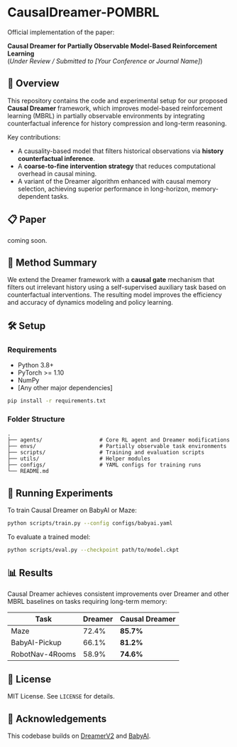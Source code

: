 
# CausalDreamer-POMBRL

Official implementation of the paper:

**Causal Dreamer for Partially Observable Model-Based Reinforcement Learning**  
(*Under Review / Submitted to [Your Conference or Journal Name]*)  

## 🚀 Overview

This repository contains the code and experimental setup for our proposed **Causal Dreamer** framework, which improves model-based reinforcement learning (MBRL) in partially observable environments by integrating counterfactual inference for history compression and long-term reasoning.

Key contributions:

- A causality-based model that filters historical observations via **history counterfactual inference**.
- A **coarse-to-fine intervention strategy** that reduces computational overhead in causal mining.
- A variant of the Dreamer algorithm enhanced with causal memory selection, achieving superior performance in long-horizon, memory-dependent tasks.

## 📋 Paper

coming soon.  


## 🧠 Method Summary

We extend the Dreamer framework with a **causal gate** mechanism that filters out irrelevant history using a self-supervised auxiliary task based on counterfactual interventions. The resulting model improves the efficiency and accuracy of dynamics modeling and policy learning.

## 🛠️ Setup

### Requirements

* Python 3.8+
* PyTorch >= 1.10
* NumPy
* \[Any other major dependencies]

```bash
pip install -r requirements.txt
```

### Folder Structure

```
.
├── agents/                  # Core RL agent and Dreamer modifications
├── envs/                    # Partially observable task environments
├── scripts/                 # Training and evaluation scripts
├── utils/                   # Helper modules
├── configs/                 # YAML configs for training runs
└── README.md
```

## 🧪 Running Experiments

To train Causal Dreamer on BabyAI or Maze:

```bash
python scripts/train.py --config configs/babyai.yaml
```

To evaluate a trained model:

```bash
python scripts/eval.py --checkpoint path/to/model.ckpt
```

## 📊 Results

Causal Dreamer achieves consistent improvements over Dreamer and other MBRL baselines on tasks requiring long-term memory:

| Task            | Dreamer | Causal Dreamer |
| --------------- | ------- | -------------- |
| Maze            | 72.4%   | **85.7%**      |
| BabyAI-Pickup   | 66.1%   | **81.2%**      |
| RobotNav-4Rooms | 58.9%   | **74.6%**      |

## 📎 License

MIT License. See `LICENSE` for details.

## 🙏 Acknowledgements

This codebase builds on [DreamerV2](https://github.com/danijar/dreamerv2) and [BabyAI](https://github.com/mila-iqia/babyai).

```



